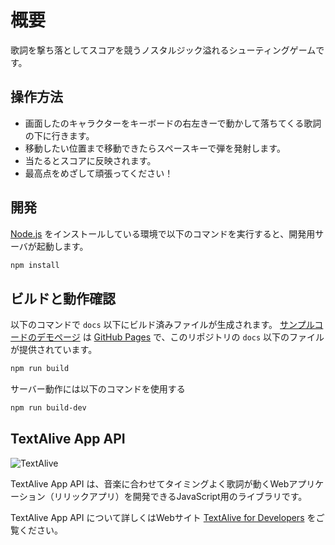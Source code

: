 # 概要
歌詞を撃ち落としてスコアを競うノスタルジック溢れるシューティングゲームです。

## 操作方法
- 画面したのキャラクターをキーボードの右左きーで動かして落ちてくる歌詞の下に行きます。
- 移動したい位置まで移動できたらスペースキーで弾を発射します。
- 当たるとスコアに反映されます。
- 最高点をめざして頑張ってください！



## 開発
[Node.js](https://nodejs.org/) をインストールしている環境で以下のコマンドを実行すると、開発用サーバが起動します。
```sh
npm install
```

## ビルドと動作確認
以下のコマンドで `docs` 以下にビルド済みファイルが生成されます。 [サンプルコードのデモページ](https://textalivejp.github.io/textalive-app-lyric-tiles/) は [GitHub Pages](https://pages.github.com/) で、このリポジトリの `docs` 以下のファイルが提供されています。

```sh
npm run build
```

サーバー動作には以下のコマンドを使用する
```sh
npm run build-dev
```


## TextAlive App API

![TextAlive](https://i.gyazo.com/thumb/1000/5301e6f642d255c5cfff98e049b6d1f3-png.png)

TextAlive App API は、音楽に合わせてタイミングよく歌詞が動くWebアプリケーション（リリックアプリ）を開発できるJavaScript用のライブラリです。

TextAlive App API について詳しくはWebサイト [TextAlive for Developers](https://developer.textalive.jp/) をご覧ください。
